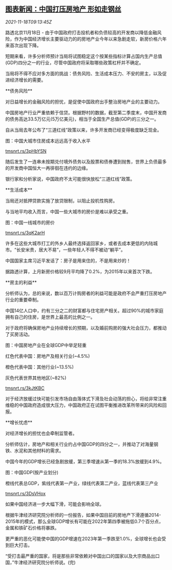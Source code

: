 <!--1637227864000-->
[图表新闻：中国打压房地产 形如走钢丝](https://cn.reuters.com/article/graphic-china-rea-regs-1118-idCNKBS2I30QM)
------

<div><i>2021-11-18T09:13:45Z</i></div><p>路透北京11月18日 - 由于中国政府打击投机者和负债较高的开发商以降低金融风险，作为中国经济增长主要驱动力的的房地产业今年以来急剧走软，新房价格六年来首次出现下降。</p><p>短期来看，许多分析师预计当局将试图稳定这个按某些指标计算占国内生产总值(GDP)四分之一的行业，尽管中国政府将采取哪些政策杠杆并不确定。</p><p>当局将不得不应对多方面的挑战：债务风险、生活成本压力、不安的房主，以及促进经济增长的需要。</p><p>**债务风险**</p><p>对日益增长的金融风险的担忧，是促使中国政府出手整治房地产业的主要动力。</p><p>中国房地产行业严重依赖于信贷。根据野村的数据，截至第二季度末，中国开发商的债务高达33.5万亿元(5万亿美元)，相当于全国生产总值(GDP)的三分之一。</p><p>自从当局去年公布了“三道红线”政策以来，许多开发商已经变得极度缺乏现金。</p><p>图：中国大城市住房成本远远高于收入水平</p><p><a href="https://tmsnrt.rs/3pHbYSN">tmsnrt.rs/3pHbYSN</a></p><p>随后发生了一连串未按期兑付境外债务以及股票和债券遭到抛售，世界上负债最多的开发商中国恒大一再徘徊在违约的边缘。</p><p>银行家和分析家说，中国政府不太可能很快放松“三道红线”政策。</p><p>**生活成本**</p><p>当局还对抵押贷款实施了放贷限制，以阻止投机性购房。</p><p>与当地平均收入而言，中国一些大城市的房价是难以承受之重。</p><p>图：中国一线城市的房价</p><p><a href="https://tmsnrt.rs/3qK2arH">tmsnrt.rs/3qK2arH</a></p><p>许多在这些大城市打工的外乡人最终选择返回家乡，或者去成本更低的内陆城市。“长安米贵，居大不易”，一些年轻人不得不被动“躺平”。</p><p>中国国家主席习近平发话了：房子是用来住的，不是用来炒的！</p><p>据路透计算，上月新房价格较9月平均降了0.2%，为2015年以来首次下跌。</p><p>**房主的利益**</p><p>分析师认为，总的来说，数以百万计购房者的利益可能是政府不会严重打压房地产行业的重要牵制。</p><p>中国14亿人口中，约有三分之二的财富都与住宅房产相关。超过90%的城市家庭拥有自己的住房，是世界上最高的比例之一。</p><p>对于政府将确保房地产业持续增长的预期，以及婚前购房的强大社会压力，都推动了买房活动。</p><p>图：中国房地产业在全球GDP中举足轻重</p><p>红色代表中国：房地产及相关行业(~4.5%)</p><p>橙色代表中国：其他行业(~13.5%)</p><p>灰色代表世界其他地区(~82%)</p><p><a href="https://tmsnrt.rs/3kJtKBC">tmsnrt.rs/3kJtKBC</a></p><p>对于经济放缓过快可能引发市场自由落体式下滑及社会动荡的担心，将给非常注重维稳的中国政府造成很大压力，中国政府正在试图平衡推进改革所带来的风险和回报。</p><p>**增长忧虑**</p><p>对经济增长的担忧也会牵制监管者。</p><p>分析师估计，房地产和相关行业约占中国GDP的四分之一，并推动了对海量钢铁、水泥和其他材料的需求。</p><p>中国今年的GDP增长已经急剧放缓，第三季增速从第一季的18.3%放缓到4.9%。</p><p>图：中国GDP(按产业划分)</p><p>橙线代表总GDP，紫线代表第一产业，绿线代表第二产业，蓝线代表第三产业</p><p><a href="https://tmsnrt.rs/3DsVHox">tmsnrt.rs/3DsVHox</a></p><p>如果中国经济进一步大幅下滑，可能会影响全球。</p><p>根据牛津经济研究院分析师的一份报告，如果中国目前的房地产下滑遵循2014-2015年的模式，那么全球GDP增长有可能在2022年第四季被拖低0.7个百分点，金属和铁矿石价格将暴跌。</p><p>更严重的恶化可能使中国的GDP增速在2023年第一季跌至1.0%，全球增长也会受到巨大打击。</p><p>“受打击最严重的国家，将是那些非常依赖对中国出口的国家以及大宗商品出口国，”牛津经济研究院分析师说。(完)</p>
